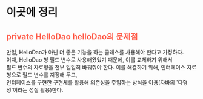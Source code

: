 # 이곳에 정리

## <span style="color:#ff5f4d"> private HelloDao helloDao의 문제점 </span>
만일, HelloDao가 아닌 더 좋은 기능을 하는 클래스를 사용해야 한다고 가정하자.  
이때, HelloDao 형 필드 변수로 사용해왔었기 때문에, 이를 교체하기 위해서  
필드 변수의 자료형을 전부 일일히 바꿔줘야 한다. 
이를 해결하기 위해, 인터페이스 자료형으로 필드 변수를 지정해 두고,  
인터페이스를 구현한 구현체를 활용해 의존성을 주입하는 방식을 이용(자바의 '다형성'이라는 성질 활용)한다.  